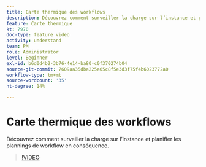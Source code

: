 ```yaml
---
title: Carte thermique des workflows
description: Découvrez comment surveiller la charge sur l’instance et planifier les plannings de workflow en conséquence.
feature: Carte thermique
kt: 7970
doc-type: feature video
activity: understand
team: PM
role: Administrator
level: Beginner
exl-id: b6d0d4b2-3b76-4e14-ba80-c0f370274b04
source-git-commit: 7609aa35dba225a05c8f5e3d3f75f4b6023772a0
workflow-type: tm+mt
source-wordcount: '35'
ht-degree: 14%

---
```


# Carte thermique des workflows

Découvrez comment surveiller la charge sur l’instance et planifier les plannings de workflow en conséquence.

>[!VIDEO](https://video.tv.adobe.com/v/25558?quality=12)
